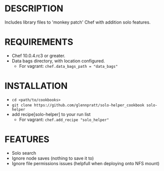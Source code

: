 DESCRIPTION
===========

Includes library files to 'monkey patch' Chef with addition solo features.

REQUIREMENTS
============

 - Chef 10.0.4.rc3 or greater.
 - Data bags directory, with location configured.
   - For vagrant: `chef.data_bags_path = "data_bags"`

INSTALLATION
============

 - `cd <path/to/cookbooks>`
 - `git clone https://github.com/glennpratt/solo-helper_cookbook solo-helper`
 - add recipe[solo-helper] to your run list
   - For vagrant: `chef.add_recipe "solo_helper"`

FEATURES
========

 - Solo search
 - Ignore node saves (nothing to save it to)
 - Ignore file permissions issues (helpfull when deploying onto NFS mount)


